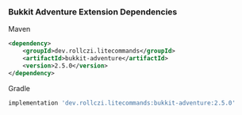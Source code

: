 ### Bukkit Adventure Extension Dependencies
Maven
```xml
<dependency>
    <groupId>dev.rollczi.litecommands</groupId>
    <artifactId>bukkit-adventure</artifactId>
    <version>2.5.0</version>
</dependency>
```
Gradle
```groovy
implementation 'dev.rollczi.litecommands:bukkit-adventure:2.5.0'
```
